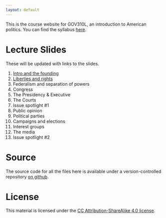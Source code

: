 ```yaml
---
layout: default 
---
```


This is the course website for GOV310L, an introduction to American
politics. You can find the syllabus
[here](/GOV310L/syllabus/syllabus.pdf).

# Lecture Slides
These will be updated with links to the slides.

1. [Intro and the founding](/GOV310L/slides/intro-and-founding.pdf)
2. [Liberties and rights](/GOV310L/slides/liberties-and-rights.pdf)
3. Federalism and separation of powers
4. Congress
5. The Presidency & Executive
6. The Courts
7. Issue spotlight #1
8. Public opinion
9. Political parties
10. Campaigns and elections
11. Interest groups
12. The media
13. Issue spotlight #2

# Source
The source code for all the files here is available under a
version-controlled repository [on
github](https://github.com/jabranham/GOV310L). 

# License
This material is licensed under the
[CC Attribution-ShareAlike 4.0 license](http://creativecommons.org/licenses/by-sa/4.0/).

